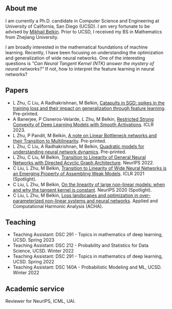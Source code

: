 

## About me
I am currently a Ph.D. candidate in Computer Science and Engineering at University of California, San Diego (UCSD). I am very fortunate to be advised by  [Mikhail Belkin](http://misha.belkin-wang.org/). Prior to UCSD, I received my BS in Mathematics from Zhejiang University. 

I am broadly interested in the mathematical foundations of machine learning. Recently, I have been focusing on understanding the optimization and generalization of wide neural networks.   One of the interesting questions is *"Can Neural Tangent Kernel (NTK) answer the mystery of neural networks?"*  If not, how to interpret the feature learning in neural networks?


## Papers 
- L Zhu, C Liu, A Radhakrishnan, M Belkin, [Catapults in SGD: spikes in the training loss and their impact on generalization through feature learning](https://arxiv.org/pdf/2306.04815.pdf). Pre-printed.
- A Banerjee, P Cisneros-Velarde, L Zhu, M Belkin, [Restricted Strong Convexity of Deep Learning Models with Smooth Activations](https://arxiv.org/pdf/2209.15106.pdf). ICLR 2023.
- L Zhu, P Pandit, M Belkin, [A note on Linear Bottleneck networks and their Transition to Multilinearity](https://arxiv.org/pdf/2206.15058.pdf). Pre-printed.
- L Zhu, C Liu, A Radhakrishnan, M Belkin, [Quadratic models for understanding neural network dynamics](https://arxiv.org/pdf/2205.11787.pdf). Pre-printed.
- L Zhu, C Liu, M Belkin, [Transition to Linearity of General Neural Networks with Directed Acyclic Graph Architecture](https://arxiv.org/pdf/2205.11786.pdf). NeurIPS 2022. 
- C Liu, L Zhu, M Belkin, [Transition to Linearity of Wide Neural Networks is an Emerging Property of Assembling Weak Models](https://arxiv.org/pdf/2203.05104.pdf). ICLR 2021 (Spotlight). 
- C Liu, L Zhu, M Belkin, [On the linearity of large non-linear models: when and why the tangent kernel is constant](https://arxiv.org/pdf/2010.01092.pdf). NeurIPS 2020 (Spotlight). 
- C Liu, L Zhu, M Belkin, [Loss landscapes and optimization in over-parameterized non-linear systems and neural networks](https://arxiv.org/pdf/2003.00307.pdf). Applied and Computational Harmonic Analysis (ACHA).

## Teaching
- Teaching Assistant: DSC 291 - Topics in mathematics of deep learning, UCSD. Spring 2023
- Teaching Assistant: DSC 212 - Probability and Statistics for Data Science, UCSD. Winter 2022
- Teaching Assistant: DSC 291 - Topics in mathematics of deep learning, UCSD. Spring 2022
- Teaching Assistant:  DSC 140A - Probabilistic Modeling and ML, UCSD. Winter 2022

## Academic service
Reviewer for NeurIPS, ICML, UAI.
